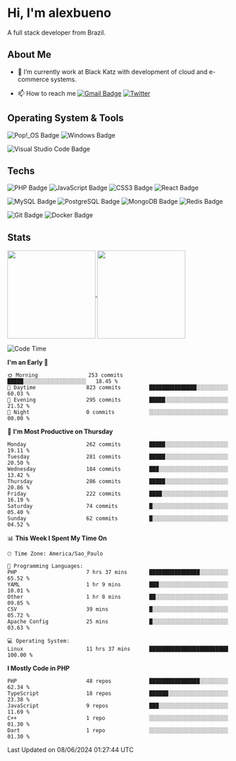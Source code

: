 # Hi, I'm alexbueno

A full stack developer from Brazil.

## About Me

- 🌱 I’m currently work at Black Katz with development of cloud and e-commerce systems.

- 📫 How to reach me [![Gmail Badge](https://img.shields.io/badge/-gmail-c14438?style=for-the-badge&logo=Gmail&logoColor=ffffff)](mailto:alexsandrofbueno@gmail.com) [![Twitter](https://img.shields.io/badge/twitter-1DA1F2.svg?style=for-the-badge&logo=twitter&logoColor=ffffff)](https://twitter.com/Alex_Bueno_7)

## Operating System & Tools

![Pop!_OS Badge](https://img.shields.io/badge/Pop!__OS-48B9C7?logo=popos&logoColor=fff&style=flat)
![Windows Badge](https://img.shields.io/badge/Windows-0078D6?logo=windows&logoColor=fff&style=flat)

![Visual Studio Code Badge](https://img.shields.io/badge/Visual%20Studio%20Code-007ACC?logo=visualstudiocode&logoColor=fff&style=flat)

## Techs

![PHP Badge](https://img.shields.io/badge/PHP-777BB4?logo=php&logoColor=fff&style=flat)
![JavaScript Badge](https://img.shields.io/badge/JavaScript-F7DF1E?logo=javascript&logoColor=000&style=flat)
![CSS3 Badge](https://img.shields.io/badge/CSS3-1572B6?logo=css3&logoColor=fff&style=flat)
![React Badge](https://img.shields.io/badge/React-61DAFB?logo=react&logoColor=000&style=flat)

![MySQL Badge](https://img.shields.io/badge/MySQL-4479A1?logo=mysql&logoColor=fff&style=flat)
![PostgreSQL Badge](https://img.shields.io/badge/PostgreSQL-4169E1?logo=postgresql&logoColor=fff&style=flat)
![MongoDB Badge](https://img.shields.io/badge/MongoDB-47A248?logo=mongodb&logoColor=fff&style=flat)
![Redis Badge](https://img.shields.io/badge/Redis-DC382D?logo=redis&logoColor=fff&style=flat)

![Git Badge](https://img.shields.io/badge/Git-F05032?logo=git&logoColor=fff&style=flat)
![Docker Badge](https://img.shields.io/badge/Docker-2496ED?logo=docker&logoColor=fff&style=flat)


## Stats

<a href="https://github.com/anuraghazra/github-readme-stats">
  <img height=200 align="center" src="https://github-readme-stats.vercel.app/api?username=alexbueno7&theme=dark" />
</a>
<a href="https://github.com/anuraghazra/convoychat">
  <img height=200 align="center" src="https://github-readme-stats.vercel.app/api/top-langs?username=alexbueno7&layout=compact&langs_count=8&card_width=320&theme=dark" />
</a>

<!--START_SECTION:waka-->
![Code Time](http://img.shields.io/badge/Code%20Time-991%20hrs%2057%20mins-blue)

**I'm an Early 🐤** 

```text
🌞 Morning                253 commits         █████░░░░░░░░░░░░░░░░░░░░   18.45 % 
🌆 Daytime                823 commits         ███████████████░░░░░░░░░░   60.03 % 
🌃 Evening                295 commits         █████░░░░░░░░░░░░░░░░░░░░   21.52 % 
🌙 Night                  0 commits           ░░░░░░░░░░░░░░░░░░░░░░░░░   00.00 % 
```
📅 **I'm Most Productive on Thursday** 

```text
Monday                   262 commits         █████░░░░░░░░░░░░░░░░░░░░   19.11 % 
Tuesday                  281 commits         █████░░░░░░░░░░░░░░░░░░░░   20.50 % 
Wednesday                184 commits         ███░░░░░░░░░░░░░░░░░░░░░░   13.42 % 
Thursday                 286 commits         █████░░░░░░░░░░░░░░░░░░░░   20.86 % 
Friday                   222 commits         ████░░░░░░░░░░░░░░░░░░░░░   16.19 % 
Saturday                 74 commits          █░░░░░░░░░░░░░░░░░░░░░░░░   05.40 % 
Sunday                   62 commits          █░░░░░░░░░░░░░░░░░░░░░░░░   04.52 % 
```


📊 **This Week I Spent My Time On** 

```text
🕑︎ Time Zone: America/Sao_Paulo

💬 Programming Languages: 
PHP                      7 hrs 37 mins       ████████████████░░░░░░░░░   65.52 % 
YAML                     1 hr 9 mins         ███░░░░░░░░░░░░░░░░░░░░░░   10.01 % 
Other                    1 hr 8 mins         ██░░░░░░░░░░░░░░░░░░░░░░░   09.85 % 
CSV                      39 mins             █░░░░░░░░░░░░░░░░░░░░░░░░   05.72 % 
Apache Config            25 mins             █░░░░░░░░░░░░░░░░░░░░░░░░   03.63 % 

💻 Operating System: 
Linux                    11 hrs 37 mins      █████████████████████████   100.00 % 
```

**I Mostly Code in PHP** 

```text
PHP                      48 repos            ████████████████░░░░░░░░░   62.34 % 
TypeScript               18 repos            ██████░░░░░░░░░░░░░░░░░░░   23.38 % 
JavaScript               9 repos             ███░░░░░░░░░░░░░░░░░░░░░░   11.69 % 
C++                      1 repo              ░░░░░░░░░░░░░░░░░░░░░░░░░   01.30 % 
Dart                     1 repo              ░░░░░░░░░░░░░░░░░░░░░░░░░   01.30 % 
```




 Last Updated on 08/06/2024 01:27:44 UTC
<!--END_SECTION:waka-->
